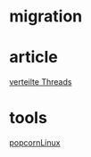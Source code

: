 # migration

# article
[verteilte Threads](https://www.golem.de/news/kernel-us-uni-baut-linux-support-fuer-verteilte-threads-2004-148197.html)  

# tools
[popcornLinux](http://www.popcornlinux.org/)  
